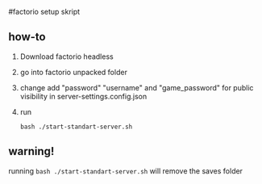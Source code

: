 #factorio setup skript

## how-to

1. Download factorio headless 
2. go into factorio unpacked folder
3. change add "password" "username" and "game_password" for public visibility in server-settings.config.json
4. run

    `
    bash ./start-standart-server.sh
    `
## warning!

running `bash ./start-standart-server.sh` will remove the saves folder
